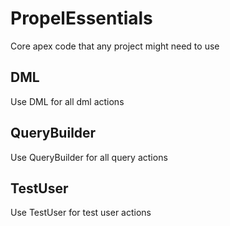 # PropelEssentials
Core apex code that any project might need to use

## DML
Use DML for all dml actions

## QueryBuilder
Use QueryBuilder for all query actions

## TestUser
Use TestUser for test user actions

